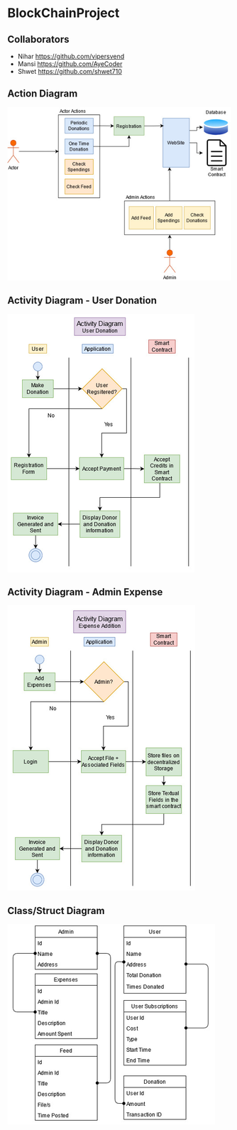 # BlockChainProject

## Collaborators
 - Nihar https://github.com/vipersvend
 - Mansi https://github.com/AyeCoder
 - Shwet https://github.com/shwet710

## Action Diagram
![image](Diagrams/ActionDiagrams.jpg)
## Activity Diagram - User Donation
![image](Diagrams/Activity%20-%20Donation.jpg)
## Activity Diagram - Admin Expense
![image](Diagrams/Activity-AdminExpense.jpg)
## Class/Struct Diagram
![image](Diagrams/ContractDiagram-Light.jpg)
